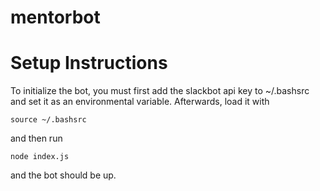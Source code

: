 # mentorbot

# Setup Instructions

To initialize the bot, you must first add the slackbot api key to ~/.bashsrc and set it as an environmental variable. Afterwards, load it with 
```
source ~/.bashsrc
```
and then run
```
node index.js
```
and the bot should be up.
